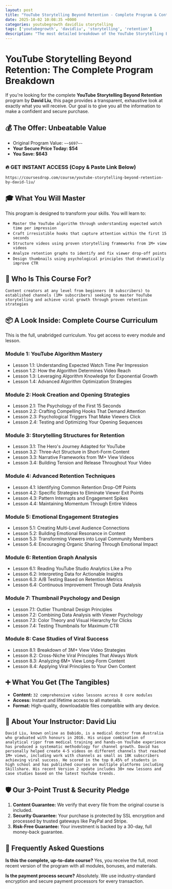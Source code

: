 ```yaml
---
layout: post
title: "YouTube Storytelling Beyond Retention - Complete Program & Content Breakdown (2025)"
date: 2025-10-02 10:08:35 +0000
categories: youtubegrowth davidliu storytelling
tags: ['youtubegrowth', 'davidliu', 'storytelling', 'retention']
description: "The most detailed breakdown of the YouTube Storytelling Beyond Retention course online. See every module and lesson you'll get. ✅ Secure Payment ✅ 30-Day Guarantee."
---
```



# YouTube Storytelling Beyond Retention: The Complete Program Breakdown

If you're looking for the complete **YouTube Storytelling Beyond Retention** program by **David Liu**, this page provides a transparent, exhaustive look at exactly what you will receive. Our goal is to give you all the information to make a confident and secure purchase.

## 💰 The Offer: Unbeatable Value
- Original Program Value: `~~$697~~`
- **Your Secure Price Today: $54**
- **You Save: $643**

### 🔥 GET INSTANT ACCESS (Copy & Paste Link Below)
`https://coursesdrop.com/course/youtube-storytelling-beyond-retention-by-david-liu/`

## 🎓 What You Will Master
This program is designed to transform your skills. You will learn to:
- `Master the YouTube algorithm through understanding expected watch time per impression`
- `Craft irresistible hooks that capture attention within the first 15 seconds`
- `Structure videos using proven storytelling frameworks from 1M+ view videos`
- `Analyze retention graphs to identify and fix viewer drop-off points`
- `Design thumbnails using psychological principles that dramatically improve CTR`

## 🎯 Who Is This Course For?
`Content creators at any level from beginners (0 subscribers) to established channels (1M+ subscribers) seeking to master YouTube storytelling and achieve viral growth through proven retention strategies`

## 📦 A Look Inside: Complete Course Curriculum
This is the full, unabridged curriculum. You get access to every module and lesson.

### Module 1: YouTube Algorithm Mastery
- Lesson 1.1: Understanding Expected Watch Time Per Impression
- Lesson 1.2: How the Algorithm Determines Video Reach  
- Lesson 1.3: Leveraging Algorithm Knowledge for Exponential Growth
- Lesson 1.4: Advanced Algorithm Optimization Strategies

### Module 2: Hook Creation and Opening Strategies
- Lesson 2.1: The Psychology of the First 15 Seconds
- Lesson 2.2: Crafting Compelling Hooks That Demand Attention
- Lesson 2.3: Psychological Triggers That Make Viewers Click
- Lesson 2.4: Testing and Optimizing Your Opening Sequences

### Module 3: Storytelling Structures for Retention
- Lesson 3.1: The Hero's Journey Adapted for YouTube
- Lesson 3.2: Three-Act Structure in Short-Form Content
- Lesson 3.3: Narrative Frameworks from 1M+ View Videos
- Lesson 3.4: Building Tension and Release Throughout Your Video

### Module 4: Advanced Retention Techniques
- Lesson 4.1: Identifying Common Retention Drop-Off Points
- Lesson 4.2: Specific Strategies to Eliminate Viewer Exit Points
- Lesson 4.3: Pattern Interrupts and Engagement Spikes
- Lesson 4.4: Maintaining Momentum Through Entire Videos

### Module 5: Emotional Engagement Strategies
- Lesson 5.1: Creating Multi-Level Audience Connections
- Lesson 5.2: Building Emotional Resonance in Content
- Lesson 5.3: Transforming Viewers into Loyal Community Members
- Lesson 5.4: Encouraging Organic Sharing Through Emotional Impact

### Module 6: Retention Graph Analysis
- Lesson 6.1: Reading YouTube Studio Analytics Like a Pro
- Lesson 6.2: Interpreting Data for Actionable Insights
- Lesson 6.3: A/B Testing Based on Retention Metrics
- Lesson 6.4: Continuous Improvement Through Data Analysis

### Module 7: Thumbnail Psychology and Design
- Lesson 7.1: Outlier Thumbnail Design Principles
- Lesson 7.2: Combining Data Analysis with Viewer Psychology
- Lesson 7.3: Color Theory and Visual Hierarchy for Clicks
- Lesson 7.4: Testing Thumbnails for Maximum CTR

### Module 8: Case Studies of Viral Success
- Lesson 8.1: Breakdown of 3M+ View Video Strategies
- Lesson 8.2: Cross-Niche Viral Principles That Always Work
- Lesson 8.3: Analyzing 6M+ View Long-Form Content
- Lesson 8.4: Applying Viral Principles to Your Own Content

## ➕ What You Get (The Tangibles)
- **Content:** `32 comprehensive video lessons across 8 core modules`
- **Access:** Instant and lifetime access to all materials.
- **Format:** High-quality, downloadable files compatible with any device.

## 👤 About Your Instructor: David Liu
`David Liu, known online as Dabido, is a medical doctor from Australia who graduated with honours in 2016. His unique combination of analytical rigor from medical training and hands-on YouTube experience has produced a systematic methodology for channel growth. David has personally helped create 4-5 videos on different channels that reached 1M+ views, including work with channels as small as 18K subscribers achieving viral success. He scored in the top 0.45% of students in high school and has published courses on multiple platforms including Skillshare. His recent Version 2 update includes 30+ new lessons and case studies based on the latest YouTube trends.`

## 🛡️ Our 3-Point Trust & Security Pledge
1.  **Content Guarantee:** We verify that every file from the original course is included.
2.  **Security Guarantee:** Your purchase is protected by SSL encryption and processed by trusted gateways like PayPal and Stripe.
3.  **Risk-Free Guarantee:** Your investment is backed by a 30-day, full money-back guarantee.

## 🙋 Frequently Asked Questions

**Is this the complete, up-to-date course?**
Yes, you receive the full, most recent version of the program with all modules, bonuses, and materials.

**Is the payment process secure?**
Absolutely. We use industry-standard encryption and secure payment processors for every transaction.